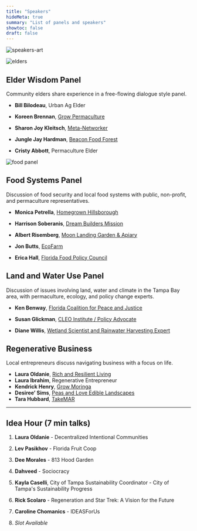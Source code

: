 ```yaml
---
title: "Speakers"
hideMeta: true
summary: "List of panels and speakers"
showtoc: false
draft: false
---
```


![speakers-art](/img/speakers-art.png)

![elders](/img/Elder-Wisdom.jpg)

## Elder Wisdom Panel

Community elders share experience in a free-flowing dialogue style panel.

- **Bill Bilodeau**, Urban Ag Elder

- **Koreen Brennan**, [Grow Permaculture](https://growpermaculture.com/)

- **Sharon Joy Kleitsch**, [Meta-Networker](https://www.theconnectionpartners.com/)

- **Jungle Jay Hardman**, [Beacon Food Forest](https://www.facebook.com/beaconfoodforestfl/)

- **Cristy Abbott**, Permaculture Elder

  
![food panel](/img/Food-Systems.jpg)

## Food Systems Panel

Discussion of food security and local food systems with public, non-profit, and
permaculture representatives.

- **Monica Petrella**, [Homegrown Hillsborough](https://sfyl.ifas.ufl.edu/hillsborough/homegrownhillsborough/)

- **Harrison Soberanis**, [Dream Builders Mission](http://www.dreambuildersmission.org/)

- **Albert Risemberg**, [Moon Landing Garden & Apiary](https://thegabber.com/gulfportian-of-the-year-albert-risemberg/)

- **Jon Butts**, [EcoFarm](https://ecofarmfl.org/)

- **Erica Hall**, [Florida Food Policy Council](https://flfpc.org/)

  

## Land and Water Use Panel

Discussion of issues involving land, water and climate in the Tampa Bay area, with permaculture, ecology, and policy change experts.

- **Ken Benway**, [Florida Coalition for Peace and Justice](https://florida4peace.org/)

- **Susan Glickman**, [CLEO Institute / Policy Advocate](https://cleoinstitute.org/)

- **Diane Willis**, [Wetland Scientist and Rainwater Harvesting Expert](https://www.linkedin.com/in/diane-willis-3797b191/)


## Regenerative Business

Local entrepreneurs discuss navigating business with a focus on life.

- **Laura Oldanie**, [Rich and Resilient Living](https://www.richandresilientliving.com/)
- **Laura Ibrahim**, Regenerative Entrepreneur
- **Kendrick Henry**, [Grow Moringa](https://growmoringa.com/)
- **Desiree’ Sims**, [Peas and Love Edible Landscapes](https://tampabayediblegardens.com/)
- **Tara Hubbard**, [TakeMAR](https://www.takemar.org/)

---

## Idea Hour (7 min talks)

1. **Laura Oldanie** - Decentralized Intentional Communities
    
2. **Lev Pasikhov** - Florida Fruit Coop
    
3. **Dee Morales** - 813 Hood Garden
    
4. **Dahveed** - Sociocracy
    
5. **Kayla Caselli**, City of Tampa Sustainability Coordinator - City of Tampa's Sustainability Progress
    
6. **Rick Scolaro** - Regeneration and Star Trek: A Vision for the Future
    
7. **Caroline Chomanics** - IDEASForUs
    
8. *Slot Available*
